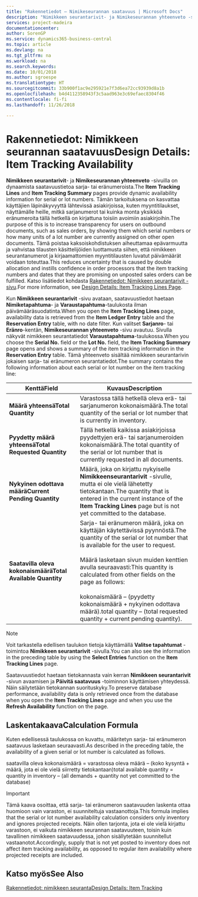 ```yaml
---
title: "Rakennetiedot – Nimikeseurannan saatavuus | Microsoft Docs"
description: "Nimikkeen seurantarivit- ja Nimikeseurannan yhteenveto -sivuilla on dynaamista saatavuustietoa sarja- tai eränumeroista. Tämän tarkoituksena on kasvattaa käyttäjien läpinäkyvyyttä lähtevissä asiakirjoissa, kuten myyntitilaukset, näyttämälle heille, mitkä sarjanumerot tai kuinka monta yksikköä eränumeroita tällä hetkellä on kirjattuna toisiin avoimiin asiakirjoihin. Tämä poistaa kaksoiskohdistuksen aiheuttamaa epävarmuutta ja vahvistaa tilausten käsittelijöiden luottamusta siihen, että nimikkeen seurantanumerot ja kirjaamattomien myyntitilausten luvatut päivämäärät voidaan toteuttaa."
services: project-madeira
documentationcenter: 
author: SorenGP
ms.service: dynamics365-business-central
ms.topic: article
ms.devlang: na
ms.tgt_pltfrm: na
ms.workload: na
ms.search.keywords: 
ms.date: 10/01/2018
ms.author: sgroespe
ms.translationtype: HT
ms.sourcegitcommit: 33b900f1ac9e295921e7f3d6ea72cc93939d8a1b
ms.openlocfilehash: b4d4112358943f3c5aad963e3c69efaec8304f46
ms.contentlocale: fi-fi
ms.lasthandoff: 11/26/2018

---
```

# <a name="design-details-item-tracking-availability"></a><span data-ttu-id="3c3fe-105">Rakennetiedot: Nimikkeen seurannan saatavuus</span><span class="sxs-lookup"><span data-stu-id="3c3fe-105">Design Details: Item Tracking Availability</span></span>
<span data-ttu-id="3c3fe-106">**Nimikkeen seurantarivit**- ja **Nimikeseurannan yhteenveto** -sivuilla on dynaamista saatavuustietoa sarja- tai eränumeroista.</span><span class="sxs-lookup"><span data-stu-id="3c3fe-106">The **Item Tracking Lines** and **Item Tracking Summary** pages provide dynamic availability information for serial or lot numbers.</span></span> <span data-ttu-id="3c3fe-107">Tämän tarkoituksena on kasvattaa käyttäjien läpinäkyvyyttä lähtevissä asiakirjoissa, kuten myyntitilaukset, näyttämälle heille, mitkä sarjanumerot tai kuinka monta yksikköä eränumeroita tällä hetkellä on kirjattuna toisiin avoimiin asiakirjoihin.</span><span class="sxs-lookup"><span data-stu-id="3c3fe-107">The purpose of this is to increase transparency for users on outbound documents, such as sales orders, by showing them which serial numbers or how many units of a lot number are currently assigned on other open documents.</span></span> <span data-ttu-id="3c3fe-108">Tämä poistaa kaksoiskohdistuksen aiheuttamaa epävarmuutta ja vahvistaa tilausten käsittelijöiden luottamusta siihen, että nimikkeen seurantanumerot ja kirjaamattomien myyntitilausten luvatut päivämäärät voidaan toteuttaa.</span><span class="sxs-lookup"><span data-stu-id="3c3fe-108">This reduces uncertainty that is caused by double allocation and instills confidence in order processors that the item tracking numbers and dates that they are promising on unposted sales orders can be fulfilled.</span></span> <span data-ttu-id="3c3fe-109">Katso lisätiedot kohdasta [Rakennetiedot: Nimikkeen seurantarivit -sivu](design-details-item-tracking-lines-window.md).</span><span class="sxs-lookup"><span data-stu-id="3c3fe-109">For more information, see [Design Details: Item Tracking Lines Page](design-details-item-tracking-lines-window.md).</span></span>  

 <span data-ttu-id="3c3fe-110">Kun **Nimikkeen seurantarivit** -sivu avataan, saatavuustiedot haetaan **Nimiketapahtuma**- ja **Varaustapahtuma**-taulukosta ilman päivämääräsuodatinta.</span><span class="sxs-lookup"><span data-stu-id="3c3fe-110">When you open the **Item Tracking Lines** page, availability data is retrieved from the **Item Ledger Entry** table and the **Reservation Entry** table, with no date filter.</span></span> <span data-ttu-id="3c3fe-111">Kun valitset **Sarjanro**- tai **Eränro**-kentän, **Nimikeseurannan yhteenveto** -sivu avautuu. Sivulla näkyvät nimikkeen seurantatiedot **Varaustapahtuma**-taulukossa.</span><span class="sxs-lookup"><span data-stu-id="3c3fe-111">When you choose the **Serial No.** field or the **Lot No.** field, the **Item Tracking Summary** page opens and shows a summary of the item tracking information in the **Reservation Entry** table.</span></span> <span data-ttu-id="3c3fe-112">Tämä yhteenveto sisältää nimikkeen seurantarivin jokaisen sarja- tai eränumeron seurantatiedot.</span><span class="sxs-lookup"><span data-stu-id="3c3fe-112">The summary contains the following information about each serial or lot number on the item tracking line:</span></span>  

|<span data-ttu-id="3c3fe-113">Kenttä</span><span class="sxs-lookup"><span data-stu-id="3c3fe-113">Field</span></span>|<span data-ttu-id="3c3fe-114">Kuvaus</span><span class="sxs-lookup"><span data-stu-id="3c3fe-114">Description</span></span>|  
|---------------------------------|---------------------------------------|  
|<span data-ttu-id="3c3fe-115">**Määrä yhteensä**</span><span class="sxs-lookup"><span data-stu-id="3c3fe-115">**Total Quantity**</span></span>|<span data-ttu-id="3c3fe-116">Varastossa tällä hetkellä oleva erä- tai sarjanumeron kokonaismäärä.</span><span class="sxs-lookup"><span data-stu-id="3c3fe-116">The total quantity of the serial or lot number that is currently in inventory.</span></span>|  
|<span data-ttu-id="3c3fe-117">**Pyydetty määrä yhteensä**</span><span class="sxs-lookup"><span data-stu-id="3c3fe-117">**Total Requested Quantity**</span></span>|<span data-ttu-id="3c3fe-118">Tällä hetkellä kaikissa asiakirjoissa pyydettyjen erä- tai sarjanumeroiden kokonaismäärä.</span><span class="sxs-lookup"><span data-stu-id="3c3fe-118">The total quantity of the serial or lot number that is currently requested in all documents.</span></span>|  
|<span data-ttu-id="3c3fe-119">**Nykyinen odottava määrä**</span><span class="sxs-lookup"><span data-stu-id="3c3fe-119">**Current Pending Quantity**</span></span>|<span data-ttu-id="3c3fe-120">Määrä, joka on kirjattu nykyiselle **Nimikkeenseurantarivit** -sivulle, mutta ei ole vielä lähetetty tietokantaan.</span><span class="sxs-lookup"><span data-stu-id="3c3fe-120">The quantity that is entered in the current instance of the **Item Tracking Lines** page but is not yet committed to the database.</span></span>|  
|<span data-ttu-id="3c3fe-121">**Saatavilla oleva kokonaismäärä**</span><span class="sxs-lookup"><span data-stu-id="3c3fe-121">**Total Available Quantity**</span></span>|<span data-ttu-id="3c3fe-122">Sarja- tai eränumeron määrä, joka on käyttäjän käytettävissä pyynnöstä.</span><span class="sxs-lookup"><span data-stu-id="3c3fe-122">The quantity of the serial or lot number that is available for the user to request.</span></span><br /><br /> <span data-ttu-id="3c3fe-123">Määrä lasketaan sivun muiden kenttien avulla seuraavasti:</span><span class="sxs-lookup"><span data-stu-id="3c3fe-123">This quantity is calculated from other fields on the page as follows:</span></span><br /><br /> <span data-ttu-id="3c3fe-124">kokonaismäärä – (pyydetty kokonaismäärä + nykyinen odottava määrä).</span><span class="sxs-lookup"><span data-stu-id="3c3fe-124">total quantity – (total requested quantity + current pending quantity).</span></span>|  

> [!NOTE]  
>  <span data-ttu-id="3c3fe-125">Voit tarkastella edellisen taulukon tietoja käyttämällä **Valitse tapahtumat** -toimintoa **Nimikkeen seurantarivit** -sivulla.</span><span class="sxs-lookup"><span data-stu-id="3c3fe-125">You can also see the information in the preceding table by using the **Select Entries** function on the **Item Tracking Lines** page.</span></span>  

 <span data-ttu-id="3c3fe-126">Saatavuustiedot haetaan tietokannasta vain kerran **Nimikkeen seurantarivit** -sivun avaamisen ja **Päivitä saatavuus** -toiminnon käyttämisen yhteydessä. Näin säilytetään tietokannan suorituskyky.</span><span class="sxs-lookup"><span data-stu-id="3c3fe-126">To preserve database performance, availability data is only retrieved once from the database when you open the **Item Tracking Lines** page and when you use the **Refresh Availability** function on the page.</span></span>  

## <a name="calculation-formula"></a><span data-ttu-id="3c3fe-127">Laskentakaava</span><span class="sxs-lookup"><span data-stu-id="3c3fe-127">Calculation Formula</span></span>  
 <span data-ttu-id="3c3fe-128">Kuten edellisessä taulukossa on kuvattu, määritetyn sarja- tai eränumeron saatavuus lasketaan seuraavasti.</span><span class="sxs-lookup"><span data-stu-id="3c3fe-128">As described in the preceding table, the availability of a given serial or lot number is calculated as follows.</span></span>  

 <span data-ttu-id="3c3fe-129">saatavilla oleva kokonaismäärä = varastossa oleva määrä – (koko kysyntä + määrä, jota ei ole vielä siirretty tietokantaan)</span><span class="sxs-lookup"><span data-stu-id="3c3fe-129">total available quantity = quantity in inventory – (all demands + quantity not yet committed to the database)</span></span>  

> [!IMPORTANT]  
>  <span data-ttu-id="3c3fe-130">Tämä kaava osoittaa, että sarja- tai eränumeron saatavuuden laskenta ottaa huomioon vain varaston, ei suunniteltuja vastaanottoja.</span><span class="sxs-lookup"><span data-stu-id="3c3fe-130">This formula implies that the serial or lot number availability calculation considers only inventory and ignores projected receipts.</span></span> <span data-ttu-id="3c3fe-131">Näin ollen tarjonta, jota ei ole vielä kirjattu varastoon, ei vaikuta nimikkeen seurannan saatavuuteen, toisin kuin tavallinen nimikkeen saatavuudessa, johon sisällytetään suunnitellut vastaanotot.</span><span class="sxs-lookup"><span data-stu-id="3c3fe-131">Accordingly, supply that is not yet posted to inventory does not affect item tracking availability, as opposed to regular item availability where projected receipts are included.</span></span>  

## <a name="see-also"></a><span data-ttu-id="3c3fe-132">Katso myös</span><span class="sxs-lookup"><span data-stu-id="3c3fe-132">See Also</span></span>  
 [<span data-ttu-id="3c3fe-133">Rakennetiedot: nimikkeen seuranta</span><span class="sxs-lookup"><span data-stu-id="3c3fe-133">Design Details: Item Tracking</span></span>](design-details-item-tracking.md)

